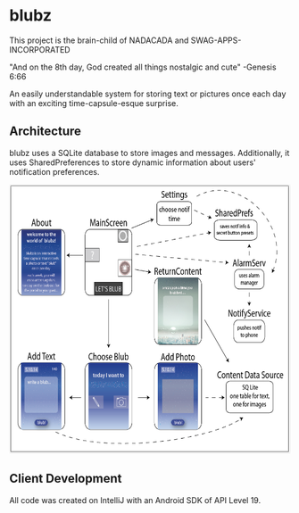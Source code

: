 # blubz

This project is the brain-child of NADACADA and SWAG-APPS-INCORPORATED

"And on the 8th day, God created all things nostalgic and cute" -Genesis 6:66

An easily understandable system for storing text or pictures once each day with an exciting time-capsule-esque surprise.

## Architecture

blubz uses a SQLite database to store images and messages. Additionally, it uses SharedPreferences to store dynamic information about users' notification preferences.

<img src="res/drawable/blubdiagram.png" width="652" height="483">

## Client Development

All code was created on IntelliJ with an Android SDK of API Level 19.
